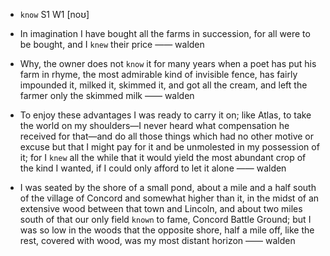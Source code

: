 - `know` S1 W1 [noʊ]



-  In imagination I have bought all the farms in succession, for all were to be bought, and I `knew` their price —— walden

-  Why, the owner does not `know` it for many years when a poet has put his farm in rhyme, the most admirable kind of invisible fence, has fairly impounded it, milked it, skimmed it, and got all the cream, and left the farmer only the skimmed milk —— walden

-  To enjoy these advantages I was ready to carry it on; like Atlas, to take the world on my shoulders﻿—I never heard what compensation he received for that﻿—and do all those things which had no other motive or excuse but that I might pay for it and be unmolested in my possession of it; for I `knew` all the while that it would yield the most abundant crop of the kind I wanted, if I could only afford to let it alone —— walden

- I was seated by the shore of a small pond, about a mile and a half south of the village of Concord and somewhat higher than it, in the midst of an extensive wood between that town and Lincoln, and about two miles south of that our only field `known` to fame, Concord Battle Ground; but I was so low in the woods that the opposite shore, half a mile off, like the rest, covered with wood, was my most distant horizon —— walden